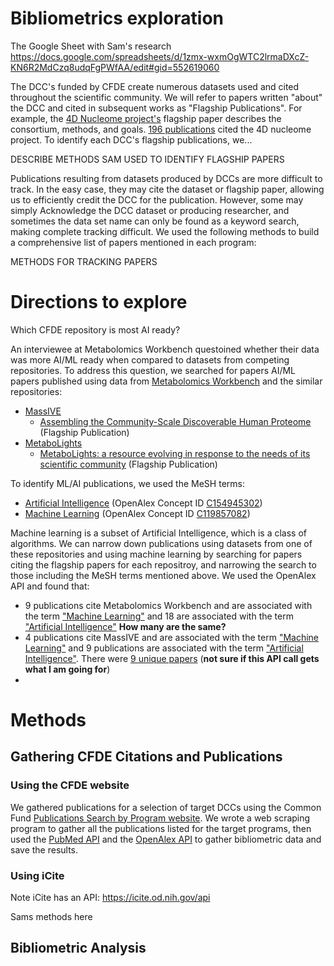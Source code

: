 # Bibliometrics exploration
The Google Sheet with Sam's research https://docs.google.com/spreadsheets/d/1zmx-wxmOgWTC2lrmaDXcZ-KN6R2MdCzq8udqFgPWfAA/edit#gid=552619060

The DCC's funded by CFDE create numerous datasets used and cited throughout the scientific community. We will refer to papers written "about" the DCC and cited in subsequent works as "Flagship Publications". For example, the [4D Nucleome project's](https://pubmed.ncbi.nlm.nih.gov/28905911/) flagship paper describes the consortium, methods, and goals. [196 publications](https://pubmed.ncbi.nlm.nih.gov/?linkname=pubmed_pubmed_citedin&from_uid=28905911) cited the 4D nucleome project. To identify each DCC's flagship publications, we...

DESCRIBE METHODS SAM USED TO IDENTIFY FLAGSHIP PAPERS

Publications resulting from datasets produced by DCCs are more difficult to track. In the easy case, they may cite the dataset or flagship paper, allowing us to efficiently credit the DCC for the publication. However, some may simply Acknowledge the DCC dataset or producing researcher, and sometimes the data set name can only be found as a keyword search, making complete tracking difficult. We used the following methods to build a comprehensive list of papers mentioned in each program:

METHODS FOR TRACKING PAPERS

# Directions to explore

Which CFDE repository is most AI ready?

An interviewee at Metabolomics Workbench questoined whether their data was more AI/ML ready when compared to datasets from competing repositories. To address this question, we searched for papers AI/ML papers published using data from [Metabolomics Workbench](https://pubmed.ncbi.nlm.nih.gov/26467476) and the similar repositories: 
- [MassIVE](https://massive.ucsd.edu/ProteoSAFe/static/massive.jsp)
  - [Assembling the Community-Scale Discoverable Human Proteome](https://pubmed.ncbi.nlm.nih.gov/30172843/) (Flagship Publication)
- [MetaboLights](http://www.ebi.ac.uk/metabolights/)
  - [MetaboLights: a resource evolving in response to the needs of its scientific community](https://pubmed.ncbi.nlm.nih.gov/31691833/) (Flagship Publication)

To identify ML/AI publications, we used the MeSH terms:
- [Artificial Intelligence](https://www.ncbi.nlm.nih.gov/mesh/68001185) (OpenAlex Concept ID [C154945302](https://openalex.org/C154945302))
- [Machine Learning](https://www.ncbi.nlm.nih.gov/mesh/2010029) (OpenAlex Concept ID [C119857082](https://openalex.org/C119857082))

Machine learning is a subset of Artificial Intelligence, which is a class of algorithms. We can narrow down publications using datasets from one of these repositories and using machine learning by searching for papers citing the flagship papers for each repositroy, and narrowing the search to those including the MeSH terms mentioned above. We used the OpenAlex API and found that:
- 9 publications cite Metabolomics Workbench and are associated with the term ["Machine Learning"](https://api.openalex.org/works?filter=concepts.id:C119857082,cites:W1960974681) and 18 are associated with the term ["Artificial Intelligence"](https://api.openalex.org/works?filter=cites:W1960974681,concepts.id:C154945302) **How many are the same?**
- 4 publications cite MassIVE and are associated with the term ["Machine Learning"](https://api.openalex.org/works?filter=concepts.id:C119857082,cites:W2888985586) and 9 publications are associated with the term ["Artificial Intelligence"](https://api.openalex.org/works?filter=cites:W2888985586,concepts.id:C154945302). There were [9 unique papers](https://api.openalex.org/works?filter=cites:W2888985586,concepts.id:C154945302|C119857082) (**not sure if this API call gets what I am going for**)
- 



# Methods



## Gathering CFDE Citations and Publications

### Using the CFDE website

We gathered publications for a selection of target DCCs using the Common Fund [Publications Search by Program website](https://commonfund.nih.gov/publications?pid=0). We wrote a web scraping program to gather all the publications listed for the target programs, then used the [PubMed API](https://www.ncbi.nlm.nih.gov/books/NBK25499/#_chapter4_EFetch_) and the [OpenAlex API](http://openalex.org/) to gather bibliometric data and save the results. 

### Using iCite

Note iCite has an API: https://icite.od.nih.gov/api

Sams methods here

## Bibliometric Analysis

